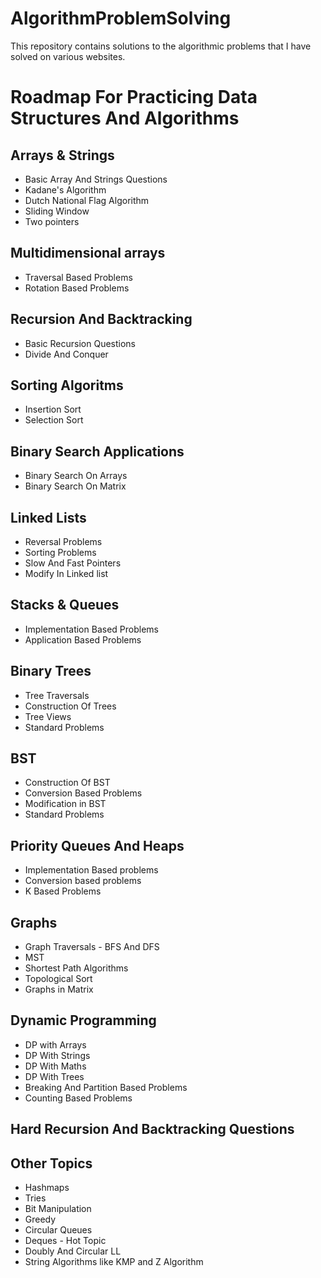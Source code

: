 # AlgorithmProblemSolving

This repository contains solutions to the algorithmic problems that I have solved on various websites.

# Roadmap For Practicing Data Structures And Algorithms


## Arrays & Strings

- Basic Array And Strings Questions
- Kadane's Algorithm
- Dutch National Flag Algorithm
- Sliding Window
- Two pointers

## Multidimensional arrays

- Traversal Based Problems
- Rotation Based Problems

## Recursion And Backtracking

- Basic Recursion Questions
- Divide And Conquer

## Sorting Algoritms

- Insertion Sort
- Selection Sort

## Binary Search Applications

- Binary Search On Arrays
- Binary Search On Matrix

## Linked Lists

- Reversal Problems
- Sorting Problems
- Slow And Fast Pointers
- Modify In Linked list

## Stacks & Queues

- Implementation Based Problems
- Application Based Problems

## Binary Trees

- Tree Traversals
- Construction Of Trees
- Tree Views
- Standard Problems

## BST

- Construction Of BST
- Conversion Based Problems
- Modification in BST
- Standard Problems

## Priority Queues And Heaps

- Implementation Based problems
- Conversion based problems
- K Based Problems

## Graphs

- Graph Traversals - BFS And DFS
- MST
- Shortest Path Algorithms
- Topological Sort
- Graphs in Matrix

## Dynamic Programming

- DP with Arrays
- DP With Strings
- DP With Maths
- DP With Trees
- Breaking And Partition Based Problems
- Counting Based Problems

## Hard Recursion And Backtracking Questions

## Other Topics

- Hashmaps
- Tries
- Bit Manipulation
- Greedy
- Circular Queues
- Deques - Hot Topic
- Doubly And Circular LL
- String Algorithms like KMP and Z Algorithm

